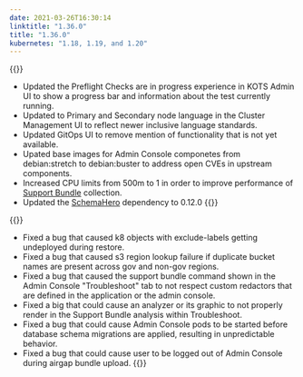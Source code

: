 ```yaml
---
date: 2021-03-26T16:30:14
linktitle: "1.36.0"
title: "1.36.0"
kubernetes: "1.18, 1.19, and 1.20"
---
```


{{<changes>}}
* Updated the Preflight Checks are in progress experience in KOTS Admin UI to show a progress bar and information about the test currently running. 
* Updated to Primary and Secondary node language in the Cluster Management UI to reflect newer inclusive language standards.  
* Updated GitOps UI to remove mention of functionality that is not yet available.
* Upated base images for Admin Console componetes from debian:stretch to debian:buster to address open CVEs in upstream components.
* Increased CPU limits from 500m to 1 in order to improve performance of [Support Bundle](/reference/v1beta1/support-bundle/) collection.
* Updated the [SchemaHero](https://schemahero.io/) dependency to 0.12.0
{{</changes>}}

{{<fixes>}}
* Fixed a bug that caused k8 objects with exclude-labels getting undeployed during restore.
* Fixed a bug that caused s3 region lookup failure if duplicate bucket names are present across gov and non-gov regions.
* Fixed a bug that caused the support bundle command shown in the Admin Console "Troubleshoot" tab to not respect custom redactors that are defined in the application or the admin console.
* Fixed a big that could cause an analyzer or its graphic to not properly render in the Support Bundle analysis within Troubleshoot. 
* Fixed a bug that could cause Admin Console pods to be started before database schema migrations are applied, resulting in unpredictable behavior.
* Fixed a bug that could cause user to be logged out of Admin Console during airgap bundle upload.
{{</fixes>}}
